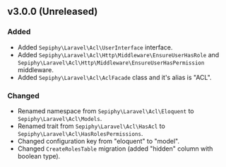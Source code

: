 ## v3.0.0 (Unreleased)

### Added

- Added `Sepiphy\Laravel\Acl\UserInterface` interface.
- Added `Sepiphy\Laravel\Acl\Http\Middleware\EnsureUserHasRole` and `Sepiphy\Laravel\Acl\Http\Middleware\EnsureUserHasPermission` middleware.
- Added `Sepiphy\Laravel\Acl\AclFacade` class and it's alias is "ACL".

### Changed
- Renamed namespace from `Sepiphy\Laravel\Acl\Eloquent` to `Sepiphy\Laravel\Acl\Models`.
- Renamed trait from `Sepiphy\Laravel\Acl\HasAcl` to `Sepiphy\Laravel\Acl\HasRolesPermissions`.
- Changed configuration key from "eloquent" to "model".
- Changed `CreateRolesTable` migration (added "hidden" column with boolean type).
